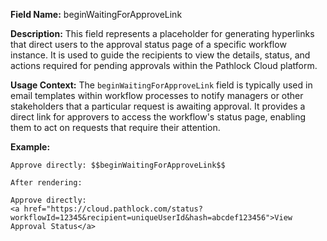 **Field Name:** beginWaitingForApproveLink

**Description:** This field represents a placeholder for generating hyperlinks that direct users to the approval status page of a specific workflow instance. It is used to guide the recipients to view the details, status, and actions required for pending approvals within the Pathlock Cloud platform.

**Usage Context:** The `beginWaitingForApproveLink` field is typically used in email templates within workflow processes to notify managers or other stakeholders that a particular request is awaiting approval. It provides a direct link for approvers to access the workflow's status page, enabling them to act on requests that require their attention.

**Example:** 

    Approve directly: $$beginWaitingForApproveLink$$

    After rendering:

    Approve directly:  
    <a href="https://cloud.pathlock.com/status?workflowId=12345&recipient=uniqueUserId&hash=abcdef123456">View Approval Status</a>